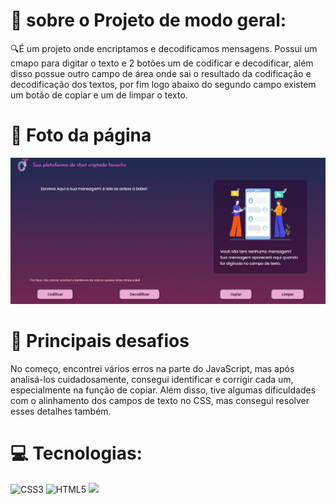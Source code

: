 # 💫 sobre o Projeto de modo geral:
🔍É um projeto onde encriptamos e decodificamos mensagens. Possui um cmapo para digitar o texto e 2 botões um de codificar e decodificar, além disso possue outro campo de área onde sai o resultado da codificação e decodificação dos textos, por fim logo abaixo do segundo campo existem um botão de copiar e um de limpar o texto.


# 💫 Foto da página

<img src="/img/Captura de tela 2024-08-20 123003.png" alt="">

# 💫 Principais desafios

No começo, encontrei vários erros na parte do JavaScript, mas após analisá-los cuidadosamente, consegui identificar e corrigir cada um, especialmente na função de copiar. Além disso, tive algumas dificuldades com o alinhamento dos campos de texto no CSS, mas consegui resolver esses detalhes também.

# 💻 Tecnologias:
![CSS3](https://img.shields.io/badge/css3-%231572B6.svg?style=for-the-badge&logo=css3&logoColor=white)
![HTML5](https://img.shields.io/badge/html5-%23E34F26.svg?style=for-the-badge&logo=html5&logoColor=white) 
<img src="https://img.shields.io/badge/JavaScript-F7DF1E?style=for-the-badge&logo=javascript&logoColor=black">
